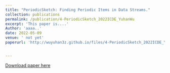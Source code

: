 ```yaml
---
title: "PeriodicSketch: Finding Periodic Items in Data Streams."
collection: publications
permalink: /publication/4-PeriodicSketch_2022ICDE_YuhanWu
excerpt: 'This paper is....'
Author: 'aaaa..'
date: 2022-05-09
venue: ' not yet'
paperurl: 'http://wuyuhan3z.github.io/files/4-PeriodicSketch_2022ICDE_YuhanWu.pdf'


---
```


<!-- citation: 'Your Name, You. (2009). &quot;Paper Title Number 1.&quot; <i>Journal 1</i>. 1(1).' -->

<!-- This paper is about the number 1. The number 2 is left for future work. -->

[Download paper here](http://academicpages.github.io/files/4-PeriodicSketch_2022ICDE_YuhanWu.pdf)

<!-- Recommended citation: Your Name, You. (2009). "Paper Title Number 1." <i>Journal 1</i>. 1(1). -->
